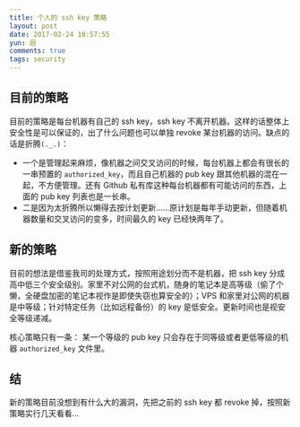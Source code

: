```yaml
---
title: 个人的 ssh key 策略
layout: post
date: 2017-02-24 10:57:55
yun: 迥
comments: true
tags: security
---
```

## 目前的策略
目前的策略是每台机器有自己的 ssh key，ssh key 不离开机器。这样的话整体上安全性是可以保证的，出了什么问题也可以单独 revoke 某台机器的访问。缺点的话是折腾`(._.)`：

- 一个是管理起来麻烦，像机器之间交叉访问的时候，每台机器上都会有很长的一串预置的 `authorized_key`，而且自己机器的 pub key 跟其他机器的混在一起，不方便管理。还有 Github 私有库这种每台机器都有可能访问的东西，上面的 pub key 列表也是一长串。
- 二是因为太折腾所以懒得去按计划更新……原计划是每年手动更新，但随着机器数量和交叉访问的变多，时间最久的 key 已经快两年了。

## 新的策略
目前的想法是借鉴我司的处理方式，按照用途划分而不是机器，把 ssh key 分成高中低三个安全级别。家里不对公网的台式机，随身的笔记本是高等级（偷了个懒，全硬盘加密的笔记本视作是即使失窃也算安全的）；VPS 和家里对公网的机器是中等级；针对特定任务（比如远程备份）的 key 是低安全。更新时间也是视安全等级递减。

核心策略只有一条： 某一个等级的 pub key 只会存在于同等级或者更低等级的机器 `authorized_key` 文件里。

## 结
新的策略目前没想到有什么大的漏洞，先把之前的 ssh key 都 revoke 掉，按照新策略实行几天看看…
